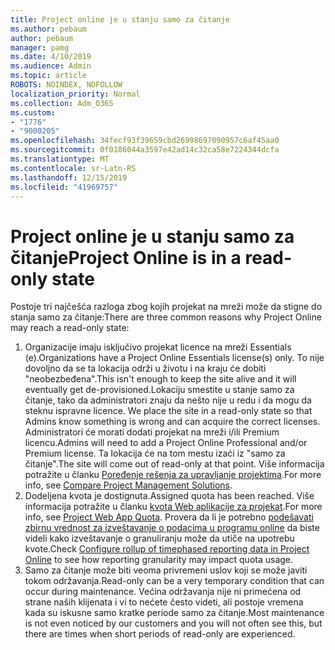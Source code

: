 ```yaml
---
title: Project online je u stanju samo za čitanje
ms.author: pebaum
author: pebaum
manager: pamg
ms.date: 4/10/2019
ms.audience: Admin
ms.topic: article
ROBOTS: NOINDEX, NOFOLLOW
localization_priority: Normal
ms.collection: Adm_O365
ms.custom:
- "1776"
- "9000205"
ms.openlocfilehash: 34fecf93f39659cbd26998697090957c6af45aa0
ms.sourcegitcommit: 0f0186044a3597e42ad14c32ca58e7224344dcfa
ms.translationtype: MT
ms.contentlocale: sr-Latn-RS
ms.lasthandoff: 12/15/2019
ms.locfileid: "41969757"
---
```

# <a name="project-online-is-in-a-read-only-state"></a><span data-ttu-id="a475a-102">Project online je u stanju samo za čitanje</span><span class="sxs-lookup"><span data-stu-id="a475a-102">Project Online is in a read-only state</span></span>

<span data-ttu-id="a475a-103">Postoje tri najčešća razloga zbog kojih projekat na mreži može da stigne do stanja samo za čitanje:</span><span class="sxs-lookup"><span data-stu-id="a475a-103">There are three common reasons why Project Online may reach a read-only state:</span></span>

1. <span data-ttu-id="a475a-104">Organizacije imaju isključivo projekat licence na mreži Essentials (e).</span><span class="sxs-lookup"><span data-stu-id="a475a-104">Organizations have a Project Online Essentials license(s) only.</span></span> <span data-ttu-id="a475a-105">To nije dovoljno da se ta lokacija održi u životu i na kraju će dobiti "neobezbeđena".</span><span class="sxs-lookup"><span data-stu-id="a475a-105">This isn't enough to keep the site alive and it will eventually get de-provisioned.</span></span><span data-ttu-id="a475a-106">Lokaciju smestite u stanje samo za čitanje, tako da administratori znaju da nešto nije u redu i da mogu da steknu ispravne licence.</span><span class="sxs-lookup"><span data-stu-id="a475a-106"> We place the site in a read-only state so that Admins know something is wrong and can acquire the correct licenses.</span></span> <span data-ttu-id="a475a-107">Administratori će morati dodati projekat na mreži i/ili Premium licencu.</span><span class="sxs-lookup"><span data-stu-id="a475a-107">Admins will need to add a Project Online Professional and/or Premium license.</span></span> <span data-ttu-id="a475a-108">Ta lokacija će na tom mestu izaći iz "samo za čitanje".</span><span class="sxs-lookup"><span data-stu-id="a475a-108">The site will come out of read-only at that point.</span></span> <span data-ttu-id="a475a-109">Više informacija potražite u članku [Poređenje rešenja za upravljanje projektima](https://products.office.com/project/compare-microsoft-project-management-software?tab=1).</span><span class="sxs-lookup"><span data-stu-id="a475a-109">For more info, see [Compare Project Management Solutions](https://products.office.com/project/compare-microsoft-project-management-software?tab=1).</span></span>
2. <span data-ttu-id="a475a-110">Dodeljena kvota je dostignuta.</span><span class="sxs-lookup"><span data-stu-id="a475a-110">Assigned quota has been reached.</span></span> <span data-ttu-id="a475a-111">Više informacija potražite u članku [kvota Web aplikacije za projekat](https://docs.microsoft.com/projectonline/tune-project-online-performance#project-web-app-quota).</span><span class="sxs-lookup"><span data-stu-id="a475a-111">For more info, see [Project Web App Quota](https://docs.microsoft.com/projectonline/tune-project-online-performance#project-web-app-quota).</span></span> <span data-ttu-id="a475a-112">Provera da li je potrebno [podešavati zbirnu vrednost za izveštavanje o podacima u programu online](https://docs.microsoft.com/ProjectOnline/configure-rollup-of-timephased-reporting-data-in-project-online?redirectSourcePath=%252fen-us%252farticle%252fConfigure-rollup-of-timephased-reporting-data-in-Project-Online-da8487fe-899e-4510-a264-e2ebc948928c) da biste videli kako izveštavanje o granuliranju može da utiče na upotrebu kvote.</span><span class="sxs-lookup"><span data-stu-id="a475a-112">Check [Configure rollup of timephased reporting data in Project Online](https://docs.microsoft.com/ProjectOnline/configure-rollup-of-timephased-reporting-data-in-project-online?redirectSourcePath=%252fen-us%252farticle%252fConfigure-rollup-of-timephased-reporting-data-in-Project-Online-da8487fe-899e-4510-a264-e2ebc948928c) to see how reporting granularity may impact quota usage.</span></span>
3. <span data-ttu-id="a475a-113">Samo za čitanje može biti veoma privremeni uslov koji se može javiti tokom održavanja.</span><span class="sxs-lookup"><span data-stu-id="a475a-113">Read-only can be a very temporary condition that can occur during maintenance.</span></span> <span data-ttu-id="a475a-114">Većina održavanja nije ni primećena od strane naših klijenata i vi to nećete često videti, ali postoje vremena kada su iskusne samo kratke periode samo za čitanje.</span><span class="sxs-lookup"><span data-stu-id="a475a-114">Most maintenance is not even noticed by our customers and you will not often see this, but there are times when short periods of read-only are experienced.</span></span>
